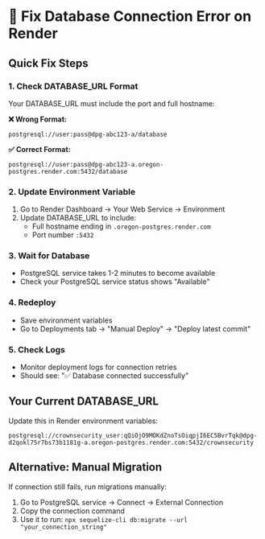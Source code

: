 # 🚨 Fix Database Connection Error on Render

## Quick Fix Steps

### 1. Check DATABASE_URL Format
Your DATABASE_URL must include the port and full hostname:

**❌ Wrong Format:**
```
postgresql://user:pass@dpg-abc123-a/database
```

**✅ Correct Format:**
```
postgresql://user:pass@dpg-abc123-a.oregon-postgres.render.com:5432/database
```

### 2. Update Environment Variable
1. Go to Render Dashboard → Your Web Service → Environment
2. Update DATABASE_URL to include:
   - Full hostname ending in `.oregon-postgres.render.com`
   - Port number `:5432`

### 3. Wait for Database
- PostgreSQL service takes 1-2 minutes to become available
- Check your PostgreSQL service status shows "Available"

### 4. Redeploy
- Save environment variables
- Go to Deployments tab → "Manual Deploy" → "Deploy latest commit"

### 5. Check Logs
- Monitor deployment logs for connection retries
- Should see: "✅ Database connected successfully"

## Your Current DATABASE_URL
Update this in Render environment variables:
```
postgresql://crownsecurity_user:qQiOjO9MOKdZnoTsOiqpjI6EC5BvrTqk@dpg-d2qokl75r7bs73b1181g-a.oregon-postgres.render.com:5432/crownsecurity
```

## Alternative: Manual Migration
If connection still fails, run migrations manually:

1. Go to PostgreSQL service → Connect → External Connection
2. Copy the connection command
3. Use it to run: `npx sequelize-cli db:migrate --url "your_connection_string"`
